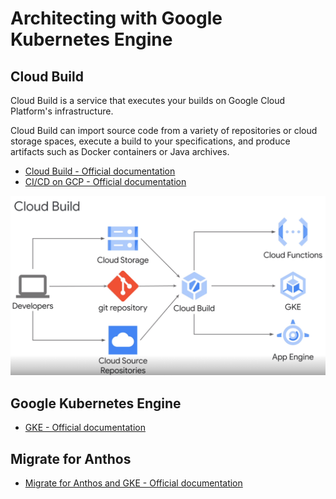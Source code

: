 # Architecting with Google Kubernetes Engine

## Cloud Build 
Cloud Build is a service that executes your builds on Google Cloud Platform's infrastructure.

Cloud Build can import source code from a variety of repositories or cloud storage spaces, execute a build to your specifications, and produce artifacts such as Docker containers or Java archives.

* [Cloud Build - Official documentation](https://cloud.google.com/build/docs/overview)
* [CI/CD on GCP - Official documentation](https://cloud.google.com/docs/ci-cd)

![alt text](/images/cloud-build.png)

## Google Kubernetes Engine
* [GKE - Official documentation](https://cloud.google.com/kubernetes-engine/)

## Migrate for Anthos

* [Migrate for Anthos and GKE - Official documentation](https://cloud.google.com/migrate/anthos/docs)